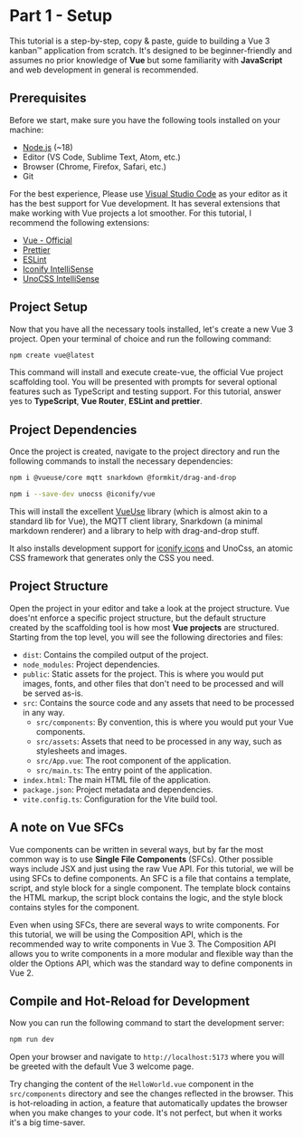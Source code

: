 # Part 1 - Setup

This tutorial is a step-by-step, copy & paste, guide to building a Vue 3 kanban™ application from scratch. It's designed to be beginner-friendly and assumes no prior knowledge of **Vue** but some familiarity with **JavaScript** and web development in general is recommended.

## Prerequisites

Before we start, make sure you have the following tools installed on your machine:

- [Node.js](https://nodejs.org/) (~18)
- Editor (VS Code, Sublime Text, Atom, etc.)
- Browser (Chrome, Firefox, Safari, etc.)
- Git

For the best experience, Please use [Visual Studio Code](https://code.visualstudio.com/) as your editor as it has the best support for Vue development. It has several extensions that make working with Vue projects a lot smoother. For this tutorial, I recommend the following extensions:

- [Vue - Official](https://marketplace.visualstudio.com/items?itemName=Vue.volar)
- [Prettier](https://marketplace.visualstudio.com/items?itemName=esbenp.prettier-vscode)
- [ESLint](https://marketplace.visualstudio.com/items?itemName=dbaeumer.vscode-eslint)
- [Iconify IntelliSense](https://marketplace.visualstudio.com/items?itemName=antfu.iconify)
- [UnoCSS IntelliSense](https://marketplace.visualstudio.com/items?itemName=antfu.unocss)

## Project Setup

Now that you have all the necessary tools installed, let's create a new Vue 3 project. Open your terminal of choice and run the following command:

```sh
npm create vue@latest
```

This command will install and execute create-vue, the official Vue project scaffolding tool. You will be presented with prompts for several optional features such as TypeScript and testing support. For this tutorial, answer yes to **TypeScript**, **Vue Router**, **ESLint and prettier**.

## Project Dependencies

Once the project is created, navigate to the project directory and run the following commands to install the necessary dependencies:

```sh
npm i @vueuse/core mqtt snarkdown @formkit/drag-and-drop
```

```sh
npm i --save-dev unocss @iconify/vue
```

This will install the excellent [VueUse](https://vueuse.org/) library (which is almost akin to a standard lib for Vue), the MQTT client library, Snarkdown (a minimal markdown renderer) and a library to help with drag-and-drop stuff.

It also installs development support for [iconify icons](https://iconify.design/) and UnoCss, an atomic CSS framework that generates only the CSS you need.

## Project Structure

Open the project in your editor and take a look at the project structure. Vue does'nt enforce a specific project structure, but the default structure created by the scaffolding tool is how most **Vue projects** are structured. Starting from the top level, you will see the following directories and files:

- `dist`: Contains the compiled output of the project.
- `node_modules`: Project dependencies.
- `public`: Static assets for the project. This is where you would put images, fonts, and other files that don't need to be processed and will be served as-is.
- `src`: Contains the source code and any assets that need to be processed in any way.
  - `src/components`: By convention, this is where you would put your Vue components.
  - `src/assets`: Assets that need to be processed in any way, such as stylesheets and images.
  - `src/App.vue`: The root component of the application.
  - `src/main.ts`: The entry point of the application.
- `index.html`: The main HTML file of the application.
- `package.json`: Project metadata and dependencies.
- `vite.config.ts`: Configuration for the Vite build tool.

## A note on Vue SFCs

Vue components can be written in several ways, but by far the most common way is to use **Single File Components** (SFCs). Other possible ways include JSX and just using the raw Vue API. For this tutorial, we will be using SFCs to define components. An SFC is a file that contains a template, script, and style block for a single component. The template block contains the HTML markup, the script block contains the logic, and the style block contains styles for the component.

Even when using SFCs, there are several ways to write components. For this tutorial, we will be using the Composition API, which is the recommended way to write components in Vue 3. The Composition API allows you to write components in a more modular and flexible way than the older the Options API, which was the standard way to define components in Vue 2.

## Compile and Hot-Reload for Development

Now you can run the following command to start the development server:

```sh
npm run dev
```

Open your browser and navigate to `http://localhost:5173` where you will be greeted with the default Vue 3 welcome page.

Try changing the content of the `HelloWorld.vue` component in the `src/components` directory and see the changes reflected in the browser. This is hot-reloading in action, a feature that automatically updates the browser when you make changes to your code. It's not perfect, but when it works it's a big time-saver.
